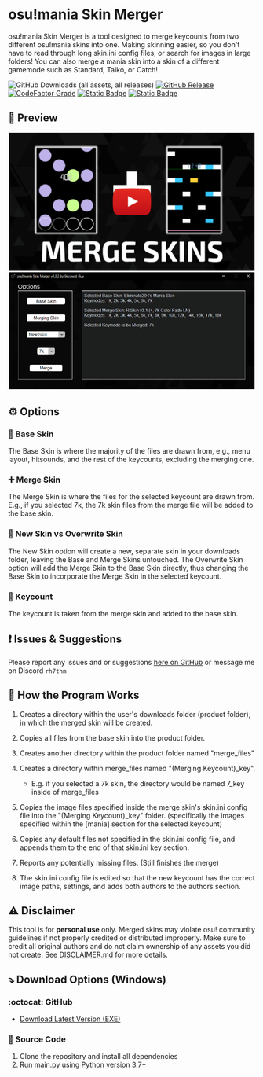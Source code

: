# osu!mania Skin Merger
osu!mania Skin Merger is a tool designed to merge keycounts from two different osu!mania skins into one. Making skinning easier, so you don't have to read through long skin.ini config files, or search for images in large folders! You can also merge a mania skin into a skin of a different gamemode such as Standard, Taiko, or Catch!

![GitHub Downloads (all assets, all releases)](https://img.shields.io/github/downloads/Greenest-Guy/osu-mania-Skin-Merger/total?style=for-the-badge&color=%2389CFF0)
[![GitHub Release](https://img.shields.io/github/v/release/Greenest-Guy/osu-mania-Skin-Merger?style=for-the-badge&color=029cff)](https://github.com/Greenest-Guy/osu-mania-Skin-Merger/releases/latest)
[![CodeFactor Grade](https://img.shields.io/codefactor/grade/github/Greenest-Guy/osu-mania-Skin-Merger?style=for-the-badge)](https://www.codefactor.io/repository/github/greenest-guy/osu-mania-skin-merger)
[![Static Badge](https://img.shields.io/badge/Forum%20Post%20-%20pink?style=for-the-badge&logo=osu&logoColor=%23ffffff)](https://osu.ppy.sh/community/forums/topics/2116834?n=1)
[![Static Badge](https://img.shields.io/badge/YouTube%20Demo%20-%20red?style=for-the-badge&logo=youtube)](https://www.youtube.com/watch?v=p7K-NVBHPx0)



## :telescope: Preview
<p align="center">
  <a href="https://www.youtube.com/watch?v=p7K-NVBHPx0">
    <img src="https://github.com/Greenest-Guy/osu-mania-Skin-Merger/blob/main/thumbnail.jpg?raw=true" width="500" title="osu!mania Skin Merger | Easily Merge Skins"/>
  </a>
  <img src="https://github.com/Greenest-Guy/osu-mania-Skin-Merger/blob/main/preview.png?raw=true" width="500"/>
</p>



## :gear: Options
### :bricks: Base Skin
  The Base Skin is where the majority of the files are drawn from, e.g., menu layout, hitsounds, and the rest of the keycounts, excluding the merging one.

### :heavy_plus_sign: Merge Skin
  The Merge Skin is where the files for the selected keycount are drawn from. E.g., if you selected 7k, the 7k skin files from the merge file will be added to the base skin.

### :wrench: New Skin vs Overwrite Skin
  The New Skin option will create a new, separate skin in your downloads folder, leaving the Base and Merge Skins untouched. The Overwrite Skin option will add the Merge Skin to the Base Skin directly, thus changing the Base Skin to incorporate the Merge Skin in the selected keycount.

### :1234: Keycount
  The keycount is taken from the merge skin and added to the base skin.



## :exclamation: Issues & Suggestions
  Please report any issues and or suggestions [here on GitHub](https://github.com/Greenest-Guy/osu-mania-Skin-Merger/issues) or message me on Discord ```rh7thm```



## :toolbox: How the Program Works
1. Creates a directory within the user's downloads folder (product folder), in which the merged skin will be created.

2. Copies all files from the base skin into the product folder.

3. Creates another directory within the product folder named "merge_files"
   
5. Creates a directory within merge_files named "(Merging Keycount)_key".
     - E.g. if you selected a 7k skin, the directory would be named 7_key inside of merge_files
     
7. Copies the image files specified inside the merge skin's skin.ini config file into the "(Merging Keycount)_key" folder. (specifically the images specified within the [mania] section for the selected keycount)
   
9. Copies any default files not specified in the skin.ini config file, and appends them to the end of that skin.ini key section.

10. Reports any potentially missing files. (Still finishes the merge)

11. The skin.ini config file is edited so that the new keycount has the correct image paths, settings, and adds both authors to the authors section.



## :warning: Disclaimer
  This tool is for **personal use** only. Merged skins may violate osu! community guidelines if not properly credited or distributed improperly. Make sure to credit all original authors and do not claim ownership of any assets you did not create.
  See [DISCLAIMER.md](./DISCLAIMER.md) for more details.
  


## :arrow_heading_down: Download Options (Windows)
### :octocat: GitHub
- [Download Latest Version (EXE)](https://github.com/Greenest-Guy/osu-mania-Skin-Merger/releases/latest)
### :snake: Source Code
1. Clone the repository and install all dependencies
2. Run main.py using Python version 3.7+
